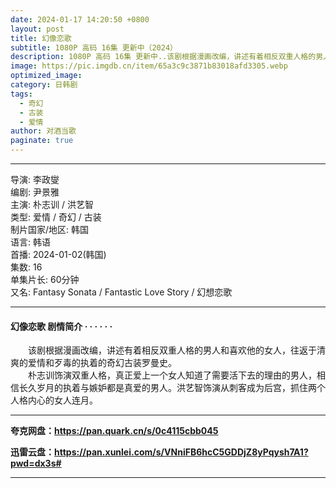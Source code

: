 ```yaml
---
date: 2024-01-17 14:20:50 +0800
layout: post
title: 幻像恋歌
subtitle: 1080P 高码 16集 更新中（2024）
description: 1080P 高码 16集 更新中..该剧根据漫画改编，讲述有着相反双重人格的男人和喜欢他的女人，往返于清爽的爱情和歹毒的执着的奇幻古装罗曼史...
image: https://pic.imgdb.cn/item/65a3c9c3871b83018afd3305.webp
optimized_image: 
category: 日韩剧
tags:
  - 奇幻
  - 古装
  - 爱情
author: 对酒当歌
paginate: true
---
```

---

导演: 李政燮  
编剧: 尹景雅  
主演: 朴志训 / 洪艺智  
类型: 爱情 / 奇幻 / 古装  
制片国家/地区: 韩国  
语言: 韩语  
首播: 2024-01-02(韩国)  
集数: 16  
单集片长: 60分钟  
又名: Fantasy Sonata / Fantastic Love Story / 幻想恋歌  

---

#### 幻像恋歌 剧情简介 · · · · · ·

　　该剧根据漫画改编，讲述有着相反双重人格的男人和喜欢他的女人，往返于清爽的爱情和歹毒的执着的奇幻古装罗曼史。  
　　朴志训饰演双重人格，真正爱上一个女人知道了需要活下去的理由的男人，相信长久岁月的执着与嫉妒都是真爱的男人。洪艺智饰演从刺客成为后宫，抓住两个人格内心的女人连月。

---

**夸克网盘：<https://pan.quark.cn/s/0c4115cbb045>**

**迅雷云盘：<https://pan.xunlei.com/s/VNniFB6hcC5GDDjZ8yPqysh7A1?pwd=dx3s#>**

---
